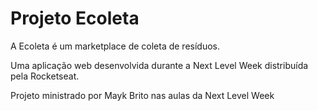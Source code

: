 # Projeto Ecoleta
A Ecoleta é um marketplace de coleta de resíduos.

Uma aplicação web desenvolvida durante a Next Level Week distribuída pela Rocketseat.

Projeto ministrado por Mayk Brito nas aulas da Next Level Week
